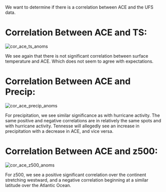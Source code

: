 We want to determine if there is a correlation between ACE and the UFS data.

# Correlation Between ACE and TS:
![cor_ace_ts_anoms](https://user-images.githubusercontent.com/114028135/204929980-a66de7ce-785e-4893-ab9e-506364638dff.png)

We see again that there is not significant correlation between surface temperature and ACE. Which does not seem to agree with expectations.

# Correlation Between ACE and Precip:
![cor_ace_precip_anoms](https://user-images.githubusercontent.com/114028135/204930009-52011377-b921-41c2-8d6b-a74d6f0ce6f2.png)

For precipitation, we see similar significance as with hurricane activity. The same positive and negative correlations are in relatively the same spots and with hurricane activity. Tennesse will allegedly see an increase in precipitation with a decrease in ACE, and vice versa. 

# Correlation Between ACE and z500:
![cor_ace_z500_anoms](https://user-images.githubusercontent.com/114028135/204930049-d9dd765f-a5f2-4733-9544-1101e1e57868.png)

For z500, we see a positive significant correlation over the continent stretching westward, and a negative correlation beginning at a similar latitude over the Atlantic Ocean. 
